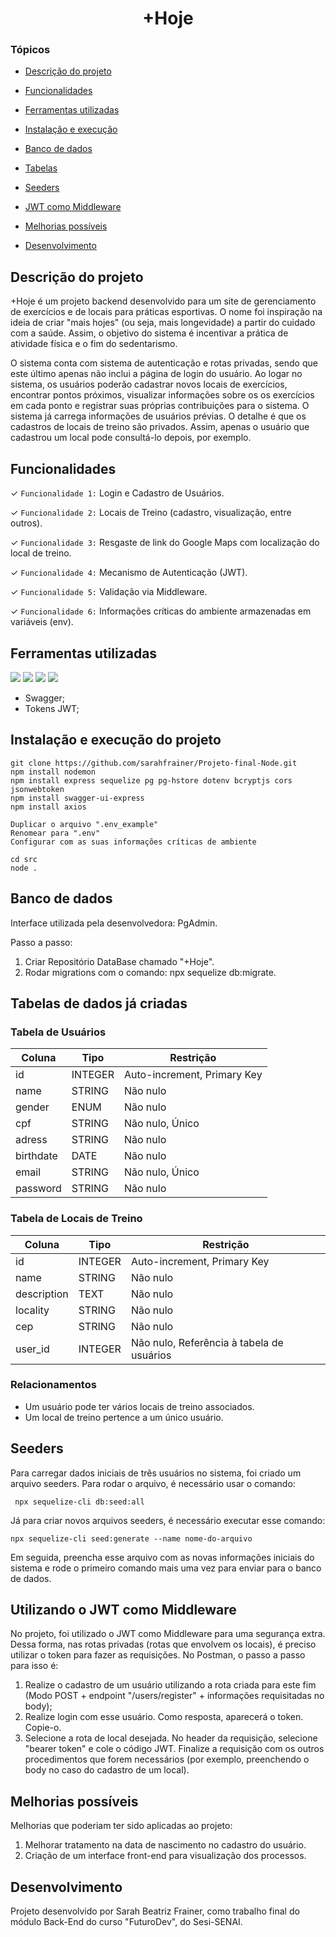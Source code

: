 <h1 align="center"> +Hoje </h1>

### Tópicos

- [Descrição do projeto](#descrição-do-projeto)

- [Funcionalidades](#funcionalidades)

- [Ferramentas utilizadas](#ferramentas-utilizadas)

- [Instalação e execução](#instalação-e-execução-do-projeto)

- [Banco de dados](#banco-de-dados)

- [Tabelas](#tabelas-de-dados-já-criadas)

- [Seeders](#seeders)

- [JWT como Middleware](#utilizando-o-JWT-como-Middleware)

- [Melhorias possíveis](#melhorias-possíveis)

- [Desenvolvimento](#desenvolvimento)


## Descrição do projeto


+Hoje é um projeto backend desenvolvido para um site de gerenciamento de exercícios e de locais para práticas esportivas. O nome foi inspiração na ideia de criar "mais hojes" (ou seja, mais longevidade) a partir do cuidado com a saúde. Assim, o objetivo do sistema é incentivar a prática de atividade física e o fim do sedentarismo.

O sistema conta com sistema de autenticação e rotas privadas, sendo que este último apenas não inclui a página de login do usuário. Ao logar no sistema, os usuários poderão cadastrar novos locais de exercícios, encontrar pontos próximos, visualizar informações sobre os os exercícios em cada ponto e registrar suas próprias contribuições para o sistema. O sistema já carrega informações de usuários prévias. O detalhe é que os cadastros de locais de treino são privados. Assim, apenas o usuário que cadastrou um local pode consultá-lo depois, por exemplo.


## Funcionalidades

&#10003; `Funcionalidade 1:` Login e Cadastro de Usuários.

&#10003; `Funcionalidade 2:` Locais de Treino (cadastro, visualização, entre outros).

&#10003; `Funcionalidade 3:` Resgaste de link do Google Maps com localização do local de treino.

&#10003; `Funcionalidade 4:` Mecanismo de Autenticação (JWT).

&#10003; `Funcionalidade 5:` Validação via Middleware.

&#10003; `Funcionalidade 6:` Informações críticas do ambiente armazenadas em variáveis (env).


## Ferramentas utilizadas

<img src="https://img.shields.io/badge/API_Rest-005571?style=for-the-badge&logo=api&logoColor=white/">
<img src="https://img.shields.io/badge/Node.js-339933?style=for-the-badge&logo=node.js&logoColor=white"/>
<img src="https://img.shields.io/badge/Express.js-000000?style=for-the-badge&logo=express&logoColor=white"/>
<img src="https://img.shields.io/badge/PostgreSQL-4169E1?style=for-the-badge&logo=postgresql&logoColor=white">

* Swagger;
* Tokens JWT;


## Instalação e execução do projeto

```
git clone https://github.com/sarahfrainer/Projeto-final-Node.git
npm install nodemon
npm install express sequelize pg pg-hstore dotenv bcryptjs cors jsonwebtoken
npm install swagger-ui-express
npm install axios

```

```
Duplicar o arquivo ".env_example"
Renomear para ".env"
Configurar com as suas informações críticas de ambiente
```

```
cd src
node .
```

## Banco de dados

Interface utilizada pela desenvolvedora: PgAdmin.

Passo a passo:
1. Criar Repositório DataBase chamado "+Hoje".
2. Rodar migrations com o comando: npx sequelize db:migrate.


## Tabelas de dados já criadas

### Tabela de Usuários

| Coluna    | Tipo       | Restrição                 |
|-----------|------------|---------------------------|
| id        | INTEGER    |Auto-increment, Primary Key|
| name      | STRING     | Não nulo                  |
| gender    | ENUM       | Não nulo                  |
| cpf       | STRING     | Não nulo, Único           |
| adress   | STRING     | Não nulo                  |
| birthdate | DATE       | Não nulo                  |
| email     | STRING     | Não nulo, Único           |
| password  | STRING     | Não nulo                  |


### Tabela de Locais de Treino

| Coluna         | Tipo              | Restrição                                         |
|----------------|-------------------|---------------------------------------------------|
| id             | INTEGER           | Auto-increment, Primary Key                       |
| name           | STRING            | Não nulo                                          |
| description    | TEXT              | Não nulo                                          |
| locality       | STRING            | Não nulo                                          |
| cep            | STRING            | Não nulo                                          |
| user_id         | INTEGER           | Não nulo, Referência à tabela de usuários         |


### Relacionamentos

- Um usuário pode ter vários locais de treino associados.
- Um local de treino pertence a um único usuário.


## Seeders

Para carregar dados iniciais de três usuários no sistema, foi criado um arquivo seeders. Para rodar o arquivo, é necessário usar o comando:

```
 npx sequelize-cli db:seed:all
 ```

 Já para criar novos arquivos seeders, é necessário executar esse comando:

 ```
npx sequelize-cli seed:generate --name nome-do-arquivo
 ```

 Em seguida, preencha esse arquivo com as novas informações iniciais do sistema e rode o primeiro comando mais uma vez para enviar para o banco de dados.


## Utilizando o JWT como Middleware

No projeto, foi utilizado o JWT como Middleware para uma segurança extra. Dessa forma, nas rotas privadas (rotas que envolvem os locais), é preciso utilizar o token para fazer as requisições. No Postman, o passo a passo para isso é:


1. Realize o cadastro de um usuário utilizando a rota criada para este fim (Modo POST + endpoint "/users/register" + informações requisitadas no body);
2. Realize login com esse usuário. Como resposta, aparecerá o token. Copie-o.
3. Selecione a rota de local desejada. No header da requisição, selecione "bearer token" e cole o código JWT. Finalize a requisição com os outros procedimentos que forem necessários (por exemplo, preenchendo o body no caso do cadastro de um local).



## Melhorias possíveis

Melhorias que poderiam ter sido aplicadas ao projeto:

1. Melhorar tratamento na data de nascimento no cadastro do usuário.
2. Criação de um interface front-end para visualização dos processos.


## Desenvolvimento

Projeto desenvolvido por Sarah Beatriz Frainer, como trabalho final do módulo Back-End do curso "FuturoDev", do Sesi-SENAI.